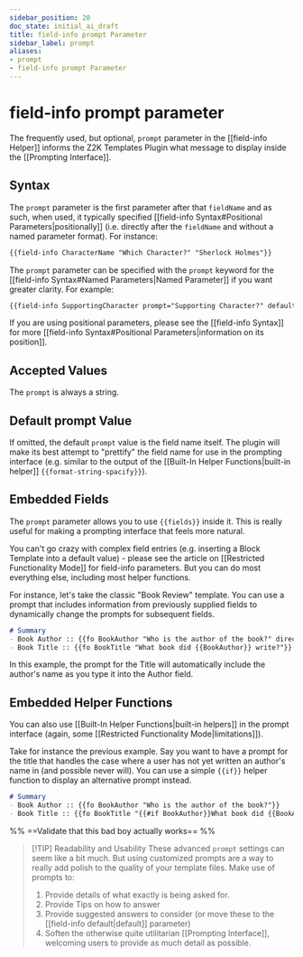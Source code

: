 ```yaml
---
sidebar_position: 20
doc_state: initial_ai_draft
title: field-info prompt Parameter
sidebar_label: prompt
aliases:
- prompt
- field-info prompt Parameter
---
```


# field-info prompt parameter
The frequently used, but optional, `prompt` parameter in the [[field-info Helper]] informs the Z2K Templates Plugin what message to display inside the [[Prompting Interface]]. 

## Syntax
The `prompt` parameter is the first parameter after that `fieldName` and as such, when used, it typically specified [[field-info Syntax#Positional Parameters|positionally]] (i.e. directly after the `fieldName` and without a named parameter format). For instance:

```md title="Sample prompt parameter"
{{field-info CharacterName "Which Character?" "Sherlock Holmes"}}
```

The `prompt` parameter can be specified with the `prompt` keyword for the [[field-info Syntax#Named Parameters|Named Parameter]] if you want greater clarity. For example:

```md title="Sample named prompt parameter"
{{field-info SupportingCharacter prompt="Supporting Character?" default="John Watson"}}
```

If you are using positional parameters, please see the [[field-info Syntax]] for more  [[field-info Syntax#Positional Parameters|information on its position]].

## Accepted Values
The `prompt` is always a string.

## Default prompt Value
If omitted, the default `prompt` value is the field name itself. The plugin will make its best attempt to "prettify" the field name for use in the prompting interface (e.g. similar to the output of the [[Built-In Helper Functions|built-in helper]] `{{format-string-spacify}}`).

## Embedded Fields
The `prompt` parameter allows you to use `{{fields}}` inside it. This is really useful for making a prompting interface that feels more natural. 

You can't go crazy with complex field entries (e.g. inserting a Block Template into a default value) - please see the article on [[Restricted Functionality Mode]] for field-info parameters. But you can do most everything else, including most helper functions. 

For instance, let's take the classic "Book Review" template. You can use a prompt that includes information from previously supplied fields to dynamically change the prompts for subsequent fields. 

```md title="Book Review Template.md"
# Summary
- Book Author :: {{fo BookAuthor "Who is the author of the book?" directives="required"}}
- Book Title :: {{fo BookTitle "What book did {{BookAuthor}} write?"}}
```

In this example, the prompt for the Title will automatically include the author's name as you type it into the Author field.

## Embedded Helper Functions
You can also use [[Built-In Helper Functions|built-in helpers]] in the prompt interface (again, some [[Restricted Functionality Mode|limitations]]).

Take for instance the previous example. Say you want to have a prompt for the title that handles the case where a user has not yet written an author's name in (and possible never will). You can use a simple `{{if}}` helper function to display an alternative prompt instead.

```md title="Book Review Template #2.md"
# Summary
- Book Author :: {{fo BookAuthor "Who is the author of the book?"}}
- Book Title :: {{fo BookTitle "{{#if BookAuthor}}What book did {{BookAuthor}} write?{{else}}What is the title of the book?{{/if}}"}}
```

%% ==Validate that this bad boy actually works== %%

> [!TIP] Readability and Usability
> These advanced `prompt` settings can seem like a bit much. But using customized prompts are a way to really add polish to the quality of your template files. Make use of prompts to:
> 1. Provide details of what exactly is being asked for.
> 2. Provide Tips on how to answer
> 3. Provide suggested answers to consider (or move these to the [[field-info default|default]] parameter)
> 4. Soften the otherwise quite utilitarian [[Prompting Interface]], welcoming users to provide as much detail as possible. 




